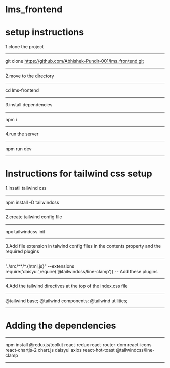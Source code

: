 # lms_frontend

# setup instructions

1.clone the project

***
git clone https://github.com/Abhishek-Pundir-001/lms_frontend.git
***

2.move to the directory

***
cd lms-frontend
***

3.install dependencies

***
npm i
***

4.run the server
***
npm run dev
***

# Instructions for tailwind css setup

1.insatll tailwind css
***
npm install -D tailwindcss
***

2.create tailwind config file

***
npx tailwindcss init
***

3.Add file extension in talwind config files in the contents property and the required plugins

***
"./src/**/*.{html,js}" --extensions <br>
require('daisyui',require('@tailwindcss/line-clamp')) -- Add these plugins

***

4.Add the tailwind directives at the top of the index.css file

***
@tailwind base;
@tailwind components;
@tailwind utilities;

***

# Adding the dependencies

***
npm install @reduxjs/toolkit react-redux 
react-router-dom react-icons react-chartjs-2 chart.js 
daisyui axios react-hot-toast @tailwindcss/line-clamp

***